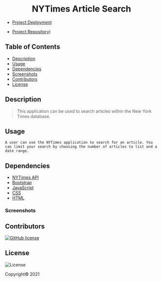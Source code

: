<div align="center">

# NYTimes Article Search

</div>


- [Project Deployment](https://lbarnes86.github.io/NYTimesArticleSearch/)

- [Project Repository](https://github.com/lbarnes86/NYTimesArticleSearch))


## Table of Contents

- [Description](#description)
- [Usage](#usage)
- [Dependencies](#dependencies)
- [Screenshots](#screenshots)
- [Contributors](#contributors)
- [License](#license)


## Description

>This application can be used to search articles within the New York Times database. 

## Usage

```
A user can use the NYTimes application to search for an article. You can limit your search by choosing the number of articles to list and a date range.
```

## Dependencies

- [NYTimes API](https://developer.nytimes.com/apis) 
- [Bootstrap](https://getbootstrap.com/) 
- [JavaScript](https://www.javascript.com/) 
- [CSS](https://www.w3schools.com/css/css_intro.asp) 
- [HTML](https://html.com/) 


### Screenshots



## Contributors

[![GitHub license](https://img.shields.io/badge/Made%20by-Lloyd%20Barnes-ab8c9b?style=flat&logo=github)](https://github.com/lbarnes86)

## License

![License](https://img.shields.io/badge/license-ISC-green")

Copyright© 2021 